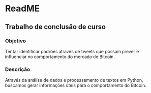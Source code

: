 <h1> ReadME</h1>

<h2> Trabalho de conclusão de curso </h2>


<h3> Objetivo</h3>
<p>
Tentar identificar padrões através de tweets que possam prever e  influenciar no comportamento do mercado de Bitcoin.
</p>


<h3> Descrição </h3>
<p>
Através da análise de dados e processamento de textos em Python, buscamos gerar informações úteis para o comportamento do Bitcoin.
</p>

